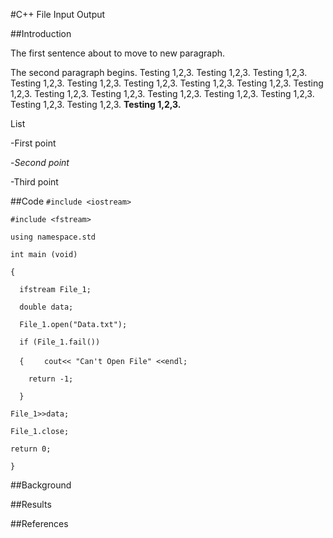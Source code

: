 #C++ File Input Output

##Introduction

The first sentence about to move to new paragraph. 

The second paragraph begins. Testing 1,2,3. Testing 1,2,3. Testing 1,2,3. Testing 1,2,3. Testing 1,2,3. Testing 1,2,3.
Testing 1,2,3. Testing 1,2,3. Testing 1,2,3. Testing 1,2,3. Testing 1,2,3. Testing 1,2,3. Testing 1,2,3. Testing 1,2,3.
Testing 1,2,3. Testing 1,2,3. **Testing 1,2,3.**

List

 -First point
 
 -*Second point*
 
 -Third point
 
##Code
`#include <iostream>`

`#include <fstream>`

 `using namespace.std`
 
 `int main (void)`
 
`{`

 `  ifstream File_1;`
 
 `  double data;`
 
 `  File_1.open("Data.txt");`
 
 `  if (File_1.fail())`
 
 `  {`
 `    cout<< "Can't Open File" <<endl;`
 
 `    return -1;`
 
  `  }`
  
  `File_1>>data;`
  
  `File_1.close;`
  
  `return 0;`
  
`}` 
 
##Background

##Results

##References
